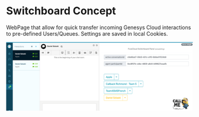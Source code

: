 # Switchboard Concept
WebPage that allow for quick transfer incoming Genesys Cloud interactions to pre-defined Users/Queues.
Settings are saved in local Cookies.

![Screenshot](/static/images/switchboard_demo.png)
